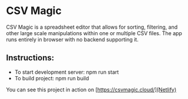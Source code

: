 # CSV Magic
CSV Magic is a spreadsheet editor that allows for sorting, filtering, and other large scale manipulations within one or multiple CSV files. The app runs entirely in browser with no backend supporting it.

## Instructions:
* To start development server: npm run start
* To build project: npm run build

You can see this project in action on [https://csvmagic.cloud/](Netlify)
